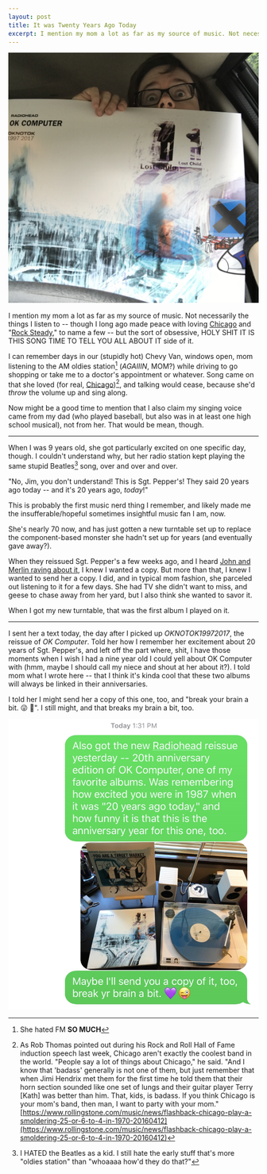 ```yaml
---
layout: post
title: It was Twenty Years Ago Today
excerpt: I mention my mom a lot as far as my source of music. Not necessarily the things I listen to, but the obsessive side of it.
---
```


![me and a giant radiohead poster](/images/070817-radiohead-poster.jpg)

I mention my mom a lot as far as my source of music. Not necessarily the things I listen to -- though I long ago made peace with loving [Chicago][Chicago] and "[Rock Steady][whispers]," to name a few -- but the sort of obsessive, HOLY SHIT IT IS THIS SONG TIME TO TELL YOU ALL ABOUT IT side of it.

I can remember days in our (stupidly hot) Chevy Van, windows open, mom listening to the AM oldies station[^1] (*AGAIIIN*, MOM?) while driving to go shopping or take me to a doctor's appointment or whatever. Song came on that she loved (for real, [Chicago][Chicago2])[^2], and talking would cease, because she'd *throw* the volume up and sing along.

Now might be a good time to mention that I also claim my singing voice came from my dad (who played baseball, but also was in at least one high school musical), not from her. That would be mean, though.

***

When I was 9 years old, she got particularly excited on one specific day, though.  I couldn't understand why, but her radio station kept playing the same stupid Beatles[^3] song, over and over and over.

"No, Jim, you don't understand!  This is Sgt. Pepper's! They said 20 years ago today -- and it's 20 years ago, *today*!"

This is probably the first music nerd thing I remember, and likely made me the insufferable/hopeful sometimes insightful music fan I am, now.

She's nearly 70 now, and has just gotten a new turntable set up to replace the component-based monster she hadn't set up for years (and eventually gave away?).

When they reissued Sgt. Pepper's a few weeks ago, and I heard [John and Merlin raving about it][ROTL], I knew I wanted a copy. But more than that, I knew I wanted to send her  a copy. I did, and in typical mom fashion, she parceled out listening to it for a few days.  She had TV she didn't want to miss, and geese to chase away from her yard, but I also think she wanted to savor it.

When I got my new turntable, that was the first album I played on it.

***

I sent her a text today, the day after I picked up *OKNOTOK19972017*, the reissue of *OK Computer*.  Told her how I remember her excitement about 20 years of Sgt. Pepper's, and left off the part where, shit, I have those moments when I wish I had a nine year old I could yell about OK Computer with (hmm, maybe I should call my niece and shout at her about it?). I told mom what I wrote here -- that I think it's kinda cool that these two albums will always be linked in their anniversaries.

I told her I might send her a copy of this one, too, and "break your brain a bit. 😜 💜". I still might, and that breaks my brain a bit, too.

![text with my mom about radiohead and the beatles](/images/070817-mom-radiohead-text.jpg)

[Chicago]: https://www.youtube.com/watch?v=iUAYeN3Rp2E
[Chicago2]: http://www.guitarplayer.com/artists/1013/hear-terry-kaths-isolated-guitar-from-chicagos-25-or-6-to-4/56811
[whispers]: https://www.youtube.com/watch?v=rPJz3syNbtE&list=RDrPJz3syNbtE
[ROTL]: http://www.merlinmann.com/roderick/ep-247-george-martins-butt.html

[^1]: She hated FM **SO MUCH**
[^2]: As Rob Thomas pointed out during his Rock and Roll Hall of Fame induction speech last week, Chicago aren't exactly the coolest band in the world. "People say a lot of things about Chicago," he said. "And I know that 'badass' generally is not one of them, but just remember that when Jimi Hendrix met them for the first time he told them that their horn section sounded like one set of lungs and their guitar player Terry [Kath] was better than him. That, kids, is badass. If you think Chicago is your mom's band, then man, I want to party with your mom." [https://www.rollingstone.com/music/news/flashback-chicago-play-a-smoldering-25-or-6-to-4-in-1970-20160412](https://www.rollingstone.com/music/news/flashback-chicago-play-a-smoldering-25-or-6-to-4-in-1970-20160412)
[^3]: I HATED the Beatles as a kid. I still hate the early stuff that's more "oldies station" than "whoaaaa how'd they do that?"

